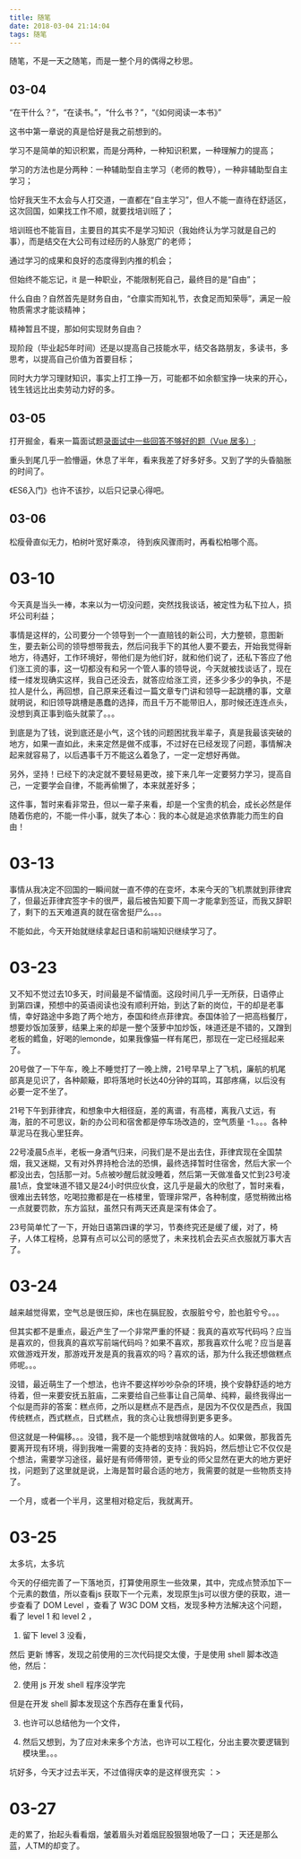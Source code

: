 ```yaml
---
title: 随笔
date: 2018-03-04 21:14:04
tags: 随笔
---
```

随笔，不是一天之随笔，而是一整个月的偶得之秒思。
<!-- more -->
## 03-04

“在干什么？”，“在读书。”，“什么书？”，“《如何阅读一本书》”

这书中第一章说的真是恰好是我之前想到的。

学习不是简单的知识积累，而是分两种，一种知识积累，一种理解力的提高；

学习的方法也是分两种：一种辅助型自主学习（老师的教导），一种非辅助型自主学习；

恰好我天生不太会与人打交道，一直都在“自主学习”，但人不能一直待在舒适区，这次回国，如果找工作不顺，就要找培训班了；

培训班也不能盲目，主要目的其实不是学习知识（我始终认为学习就是自己的事），而是结交在大公司有过经历的人脉宽广的老师；

通过学习的成果和良好的态度得到内推的机会；

但始终不能忘记，it 是一种职业，不能限制死自己，最终目的是“自由”；

什么自由？自然首先是财务自由，“仓廪实而知礼节，衣食足而知荣辱”，满足一般物质需求才能谈精神；

精神暂且不提，那如何实现财务自由？

现阶段（毕业起5年时间）还是以提高自己技能水平，结交各路朋友，多读书，多思考，以提高自己价值为首要目标；

同时大力学习理财知识，事实上打工挣一万，可能都不如余额宝挣一块来的开心，钱生钱远比出卖劳动力好的多。

## 03-05

打开掘金，看来一篇面试题[录面试中一些回答不够好的题（Vue 居多）](https://juejin.im/post/5a9b8417518825558251ce15);

重头到尾几乎一脸懵逼，休息了半年，看来我差了好多好多。又到了学的头昏脑胀的时间了。

《ES6入门》也许不该抄，以后只记录心得吧。

## 03-06

松瘦骨直似无力，柏树叶宽好乘凉，
待到疾风骤雨时，再看松柏哪个高。

# 03-10

今天真是当头一棒，本来以为一切没问题，突然找我谈话，被定性为私下拉人，损坏公司利益；

事情是这样的，公司要分一个领导到一个一直赔钱的新公司，大力整顿，意图新生，要去新公司的领导想带我去，然后问我手下的其他人要不要去，开始我觉得新地方，待遇好，工作环境好，带他们是为他们好，就和他们说了，还私下答应了他们涨工资的事，这一切都没有和另一个管人事的领导说，今天就被找谈话了，现在缕一缕发现确实这样，我自己还没去，就答应给涨工资，还多少多少的争执，不是拉人是什么，再回想，自己原来还看过一篇文章专门讲和领导一起跳槽的事，文章就明说，和旧领导跳槽是愚蠢的选择，而且千万不能带旧人，那时候还连连点头，没想到真正事到临头就蒙了。。。

到底是为了钱，说到底还是小气，这个钱的问题困扰我半辈子，真是我最该突破的地方，如果一直如此，未来定然是做不成事，不过好在已经发现了问题，事情解决起来就容易了，以后遇事千万不能这么着急了，一定一定想好再做。

另外，坚持！已经下的决定就不要轻易更改，接下来几年一定要努力学习，提高自己，一定要学会自律，不能再偷懒了，本来就差好多；

这件事，暂时来看非常丑，但以一辈子来看，却是一个宝贵的机会，成长必然是伴随着伤疤的，不能一件小事，就失了本心：我的本心就是追求依靠能力而生的自由！

# 03-13

事情从我决定不回国的一瞬间就一直不停的在变坏，本来今天的飞机票就到菲律宾了，但最近菲律宾签字卡的很严，最后被告知要下周一才能拿到签证，而我又辞职了，剩下的五天难道真的就在宿舍挺尸么。。。

不能如此，今天开始就继续拿起日语和前端知识继续学习了。

# 03-23

又不知不觉过去10多天，时间最是不留情面。这段时间几乎一无所获，日语停止到第四课，预想中的英语阅读也没有顺利开始，到达了新的岗位，干的却是老事情，幸好路途中多跑了两个地方，泰国和终点菲律宾。泰国体验了一把高档餐厅，想要炒饭加菠萝，结果上来的却是一整个菠萝中加炒饭，味道还是不错的，又蹭到老板的鳕鱼，好喝的lemonde，如果我像猫一样有尾巴，那现在一定已经摇起来了。

20号做了一下午车，晚上不睡觉打了一晚上牌，21号早早上了飞机，廉航的机尾部真是见识了，各种颠簸，即将落地时长达40分钟的耳鸣，耳部疼痛，以后没有必要一定不坐了。

21号下午到菲律宾，和想象中大相径庭，差的离谱，有高楼，离我八丈远，有海，脏的不可思议，新的办公司和宿舍都是停车场改造的，空气质量 -1.。。。各种草泥马在我心里狂奔。

22号凌晨5点半，老板一身酒气归来，问我们是不是出去住，菲律宾现在全国禁烟，我又迷糊，又有对外界持枪合法的恐惧，最终选择暂时住宿舍，然后大家一个都没出去，包括那一对。5点被吵醒后就没睡着，然后第一天做准备又忙到23号凌晨1点，食堂味道不错又是24小时供应伙食，这几乎是最大的欣慰了，暂时来看，很难出去转悠，吃喝拉撒都是在一栋楼里，管理非常严，各种制度，感觉稍微出格一点就要罚款，东方监狱，虽然只有两天还真是深有体会了。

23号简单忙了一下，开始日语第四课的学习，节奏终究还是缓了缓，对了，椅子，人体工程椅，总算有点可以公司的感觉了，未来找机会去买点衣服就万事大吉了。

# 03-24

越来越觉得累，空气总是很压抑，床也在膈屁股，衣服脏兮兮，脸也脏兮兮。。。

但其实都不是重点，最近产生了一个非常严重的怀疑：我真的喜欢写代码吗？应当是喜欢的，但我真的喜欢写前端代码吗？如果不喜欢，那我喜欢什么呢？应当是喜欢做游戏开发，那游戏开发是真的我喜欢的吗？喜欢的话，那为什么我还想做糕点师呢。。。

没错，最近萌生了一个想法，也许不要这样吵吵杂杂的环境，换个安静舒适的地方待着，但一来要安抚五脏庙，二来要给自己些事让自己简单、纯粹，最终我得出一个似是而非的答案：糕点师，之所以是糕点不是西点，是因为不仅仅是西点，我国传统糕点，西式糕点，日式糕点，我的贪心让我想得到更多更多。

但这就是一种偏移。。。没错，我不是一个能想到啥就做啥的人。如果做，那我首先要离开现有环境，得到我唯一需要的支持者的支持：我妈妈，然后想让它不仅仅是个想法，需要学习途径，最好是有师傅带领，更专业的师父显然在更大的地方更好找，问题到了这里就是说，上海是暂时最合适的地方，我需要的就是一些物质支持了。

一个月，或者一个半月，这里相对稳定后，我就离开。

# 03-25

太多坑，太多坑

今天的仔细完善了一下落地页，打算使用原生一些效果，其中，完成点赞添加下一个元素的数值，所以查看js 获取下一个元素，发现原生js可以很方便的获取，进一步查看了 DOM Level ，查看了 W3C DOM 文档，发现多种方法解决这个问题，看了 level 1 和 level 2 ，

1. 留下 level 3 没看，

然后 更新 博客，发现之前使用的三次代码提交太傻，于是使用 shell 脚本改造他，然后：

2. 使用 js 开发 shell 程序没学完

但是在开发 shell 脚本发现这个东西存在重复代码，

3. 也许可以总结他为一个文件，

4. 然后又想到，为了应对未来多个方法，也许可以工程化，分出主要次要逻辑到模块里。。。

坑好多，今天才过去半天，不过值得庆幸的是这样很充实 ：>

# 03-27

走的累了，抬起头看看烟，皱着眉头对着烟屁股狠狠地吸了一口；
天还是那么蓝，人TM的却变了。